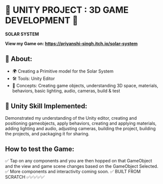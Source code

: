 # 🚀 UNITY PROJECT : 3D GAME DEVELOPMENT 🌌  

**SOLAR SYSTEM**

**View my Game on: https://priyanshi-singh.itch.io/solar-system**

## 🎯 About:  
- 🌍 Creating a Primitive model for the Solar System  
- 🛠 Tools: Unity Editor  
- 🔑 Concepts: Creating game objects, understanding 3D space, materials, behaviors, basic lighting, audio, cameras, build & test  

## 🚀 Unity Skill Implemented:
Demonstrated my understanding of the Unity editor, creating and positioning gameobjects, apply behaviors, creating and applying materials, adding lighting and audio, adjusting cameras, building the project, building the projects, and packaging it for sharing.

## How to test the Game:
✅ Tap on any components and you are then hopped on that GameObject and the view and game scene changes based on the GameObject Selected.
✅ More components and interactivity coming soon.
✅ BUILT FROM SCRATCH ✅✅✅✅✅
